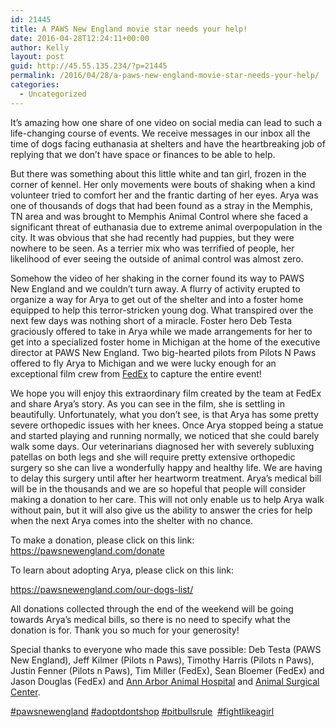 ```yaml
---
id: 21445
title: A PAWS New England movie star needs your help!
date: 2016-04-28T12:24:11+00:00
author: Kelly
layout: post
guid: http://45.55.135.234/?p=21445
permalink: /2016/04/28/a-paws-new-england-movie-star-needs-your-help/
categories:
  - Uncategorized
---
```

It’s amazing how one share of one video on social media can lead to such a life-changing course of events. We receive messages in our inbox all the time of dogs facing euthanasia at shelters and have the heartbreaking job of replying that we don&#8217;t have space or finances to be able to help.

But there was something about this little white and tan girl, frozen in the corner of kennel. Her only movements were bouts of shaking when a kind volunteer tried to comfort her and the frantic darting of her eyes. Arya was one of thousands of dogs that had been found as a stray in the Memphis, TN area and was brought to Memphis Animal Control where she faced a significant threat of euthanasia due to extreme animal overpopulation in the city. It was obvious that she had recently had puppies, but they were nowhere to be seen. As a terrier mix who was terrified of people, her likelihood of ever seeing the outside of animal control was almost zero.

Somehow the video of her shaking in the corner found its way to PAWS New England and we couldn’t turn away. A flurry of activity erupted to organize a way for Arya to get out of the shelter and into a foster home equipped to help this terror-stricken young dog. What transpired over the next few days was nothing short of a miracle. Foster hero Deb Testa graciously offered to take in Arya while we made arrangements for her to get into a specialized foster home in Michigan at the home of the executive director at PAWS New England. Two big-hearted pilots from Pilots N Paws offered to fly Arya to Michigan and we were lucky enough for an exceptional film crew from <a class="profileLink" href="https://www.facebook.com/FedEx/" data-hovercard="/ajax/hovercard/page.php?id=150993094945648">FedEx</a> to capture the entire event!

We hope you will enjoy this extraordinary film created by the team at FedEx and share Arya&#8217;s story. As you can see in the film, she is settling in beautifully. Unfortunately, what you don&#8217;t see, is that Arya has some pretty severe orthopedic issues with her knees. Once Arya stopped being a statue and started playing and running normally, we noticed that she could barely walk some days. Our veterinarians diagnosed her with severely subluxing patellas on both legs and she will require pretty extensive orthopedic surgery so she can live a wonderfully happy and healthy life. We are having to delay this surgery until after her heartworm treatment. Arya&#8217;s medical bill will be in the thousands and we are so hopeful that people will consider making a donation to her care. This will not only enable us to help Arya walk without pain, but it will also give us the ability to answer the cries for help when the next Arya comes into the shelter with no chance.

To make a donation, please click on this link: <a href="https://pawsnewengland.com/donate" target="_blank" rel="nofollow">https://pawsnewengland.com/donate</a>

To learn about adopting Arya, please click on this link:
  
<a href="https://pawsnewengland.com/our-dogs-list/" target="_blank" rel="nofollow">https://pawsnewengland.com/our-dogs-list/</a>

All donations collected through the end of the weekend will be going towards Arya&#8217;s medical bills, so there is no need to specify what the donation is for. Thank you so much for your generosity!

Special thanks to everyone who made this save possible: Deb Testa (PAWS New England), Jeff Kilmer (Pilots n Paws), Timothy Harris (Pilots n Paws), Justin Fenner (Pilots n Paws), Tim Miller (FedEx), Sean Bloemer (FedEx) and Jason Douglas (FedEx) and <a class="profileLink" href="https://www.facebook.com/AnnArborAnimalHospital/" data-hovercard="/ajax/hovercard/page.php?id=88520464431">Ann Arbor Animal Hospital</a> and [Animal Surgical Center](http://animalsurgicalcenter.com/).

<a class="_58cn" href="https://www.facebook.com/hashtag/pawsnewengland?source=feed_text&story_id=1094664307269315" data-ft="{&quot;tn&quot;:&quot;*N&quot;,&quot;type&quot;:104}"><span class="_58cl">‪#‎</span><span class="_58cm">pawsnewengland‬</span></a> <a class="_58cn" href="https://www.facebook.com/hashtag/adoptdontshop?source=feed_text&story_id=1094664307269315" data-ft="{&quot;tn&quot;:&quot;*N&quot;,&quot;type&quot;:104}"><span class="_58cl">#‎</span><span class="_58cm">adoptdontshop‬</span></a> <a class="_58cn" href="https://www.facebook.com/hashtag/pitbullsrule?source=feed_text&story_id=1094664307269315" data-ft="{&quot;tn&quot;:&quot;*N&quot;,&quot;type&quot;:104}"><span class="_58cl">#‎</span><span class="_58cm">pitbullsrule‬</span></a>  <a class="_58cn" href="https://www.facebook.com/hashtag/fightlikeagirl?source=feed_text&story_id=1094664307269315" data-ft="{&quot;tn&quot;:&quot;*N&quot;,&quot;type&quot;:104}"><span class="_58cl">#‎</span><span class="_58cm">fightlikeagirl‬</span></a>